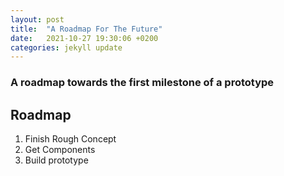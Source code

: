 ```yaml
---
layout: post
title:  "A Roadmap For The Future"
date:   2021-10-27 19:30:06 +0200
categories: jekyll update
---
```


### A roadmap towards the first milestone of a prototype

## Roadmap

1. Finish Rough Concept
2. Get Components
3. Build prototype